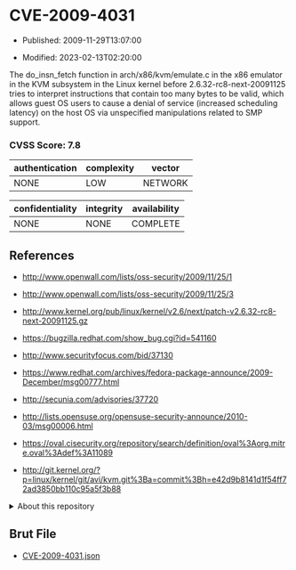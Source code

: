 # CVE-2009-4031

- Published: 2009-11-29T13:07:00

- Modified: 2023-02-13T02:20:00

The do_insn_fetch function in arch/x86/kvm/emulate.c in the x86 emulator in the KVM subsystem in the Linux kernel before 2.6.32-rc8-next-20091125 tries to interpret instructions that contain too many bytes to be valid, which allows guest OS users to cause a denial of service (increased scheduling latency) on the host OS via unspecified manipulations related to SMP support.

### CVSS Score: **7.8**

| authentication | complexity | vector |
| --- | --- | --- |
| NONE | LOW | NETWORK |

| confidentiality | integrity | availability |
| --- | --- | --- |
| NONE | NONE | COMPLETE |

## References

* http://www.openwall.com/lists/oss-security/2009/11/25/1

* http://www.openwall.com/lists/oss-security/2009/11/25/3

* http://www.kernel.org/pub/linux/kernel/v2.6/next/patch-v2.6.32-rc8-next-20091125.gz

* https://bugzilla.redhat.com/show_bug.cgi?id=541160

* http://www.securityfocus.com/bid/37130

* https://www.redhat.com/archives/fedora-package-announce/2009-December/msg00777.html

* http://secunia.com/advisories/37720

* http://lists.opensuse.org/opensuse-security-announce/2010-03/msg00006.html

* https://oval.cisecurity.org/repository/search/definition/oval%3Aorg.mitre.oval%3Adef%3A11089

* http://git.kernel.org/?p=linux/kernel/git/avi/kvm.git%3Ba=commit%3Bh=e42d9b8141d1f54ff72ad3850bb110c95a5f3b88

<details>
<summary>About this repository</summary> 

  This repository is part of the project [Live Hack CVE](https://github.com/Live-Hack-CVE). Main website can be found [www.live-hack.org](https://www.live-hack.org) 
  
  Made by [Sn0wAlice](https://github.com/Sn0wAlice) for the people that care about security and need to have a feed of the latest CVEs. Hope you enjoy it, don't forget to star the repo and follow me on [Twitter](https://twitter.com/Sn0wAlice) and [Github](https://github.com/Sn0wAlice). And that is my [personnal website](https://www.alice-snow.me/)

  - [Home Page](https://github.com/Live-Hack-CVE)
  - [Framework](https://github.com/Live-Hack-CVE/cve-framework)
  - [CVE database](https://github.com/Live-Hack-CVE/full_database)
  - [Changelog](https://github.com/Live-Hack-CVE/Changelog)
</details>

## Brut File

* [CVE-2009-4031.json](https://raw.githubusercontent.com/Live-Hack-CVE/full_database/main/cves/2009/CVE-2009-4031.json)

